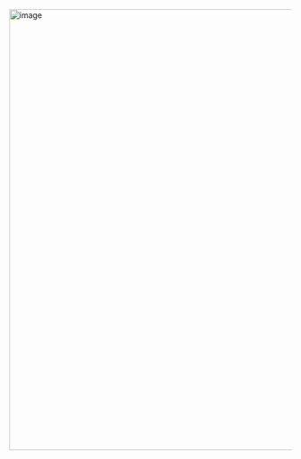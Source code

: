 <img width="787" alt="image" src="https://user-images.githubusercontent.com/60119368/167254052-f47fce66-8112-4b03-8e0d-79c3f5a2ed29.png">
